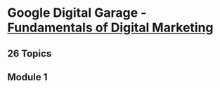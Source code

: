 # Google Digital Garage - <a href="https://learndigital.withgoogle.com/digitalgarage/course/digital-marketing">Fundamentals of Digital Marketing
</a>

## 26 Topics

## Module 1



